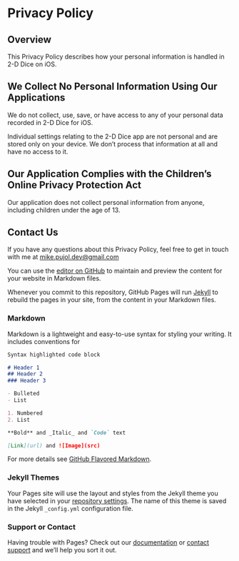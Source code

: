 # Privacy Policy
## Overview
This Privacy Policy describes how your personal information is handled in 2-D Dice on iOS.

## We Collect No Personal Information Using Our Applications
We do not collect, use, save, or have access to any of your personal data recorded in 2-D Dice for iOS.

Individual settings relating to the 2-D Dice app are not personal and are stored only on your device. We don’t process that information at all and have no access to it.

## Our Application Complies with the Children’s Online Privacy Protection Act
Our application does not collect personal information from anyone, including children under the age of 13.

## Contact Us
If you have any questions about this Privacy Policy, feel free to get in touch with me at mike.pujol.dev@gmail.com

You can use the [editor on GitHub](https://github.com/mpujol/2D-Dice/edit/gh-pages/index.md) to maintain and preview the content for your website in Markdown files.

Whenever you commit to this repository, GitHub Pages will run [Jekyll](https://jekyllrb.com/) to rebuild the pages in your site, from the content in your Markdown files.

### Markdown

Markdown is a lightweight and easy-to-use syntax for styling your writing. It includes conventions for

```markdown
Syntax highlighted code block

# Header 1
## Header 2
### Header 3

- Bulleted
- List

1. Numbered
2. List

**Bold** and _Italic_ and `Code` text

[Link](url) and ![Image](src)
```

For more details see [GitHub Flavored Markdown](https://guides.github.com/features/mastering-markdown/).

### Jekyll Themes

Your Pages site will use the layout and styles from the Jekyll theme you have selected in your [repository settings](https://github.com/mpujol/2D-Dice/settings). The name of this theme is saved in the Jekyll `_config.yml` configuration file.

### Support or Contact

Having trouble with Pages? Check out our [documentation](https://docs.github.com/categories/github-pages-basics/) or [contact support](https://support.github.com/contact) and we’ll help you sort it out.
